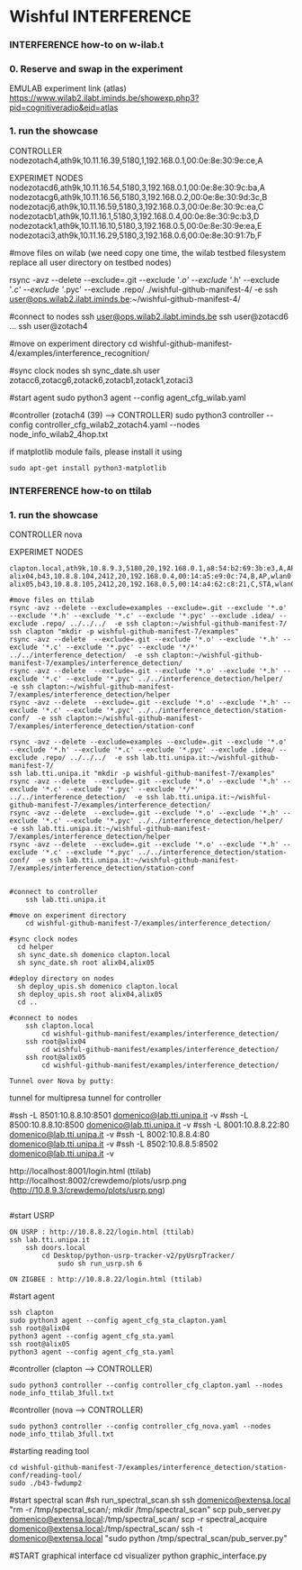 Wishful INTERFERENCE
============================

### INTERFERENCE how-to on w-ilab.t

### 0. Reserve and swap in the experiment
 EMULAB experiment link (atlas)
 https://www.wilab2.ilabt.iminds.be/showexp.php3?pid=cognitiveradio&eid=atlas
 
### 1. run the showcase 
 CONTROLLER
 nodezotach4,ath9k,10.11.16.39,5180,1,192.168.0.1,00:0e:8e:30:9e:ce,A
 
 EXPERIMET NODES
 nodezotacd6,ath9k,10.11.16.54,5180,3,192.168.0.1,00:0e:8e:30:9c:ba,A
 nodezotacg6,ath9k,10.11.16.56,5180,3,192.168.0.2,00:0e:8e:30:9d:3c,B
 nodezotacj6,ath9k,10.11.16.59,5180,3,192.168.0.3,00:0e:8e:30:9c:ea,C
 nodezotacb1,ath9k,10.11.16.1,5180,3,192.168.0.4,00:0e:8e:30:9c:b3,D
 nodezotack1,ath9k,10.11.16.10,5180,3,192.168.0.5,00:0e:8e:30:9e:ea,E
 nodezotaci3,ath9k,10.11.16.29,5180,3,192.168.0.6,00:0e:8e:30:91:7b,F

 #move files on wilab (we need copy one time, the wilab testbed filesystem replace all user directory on testbed nodes)
 
  rsync -avz --delete  --exclude=.git --exclude '*.o' --exclude '*.h' --exclude '*.c' --exclude '*.pyc' --exclude .repo/ ./wishful-github-manifest-4/  -e ssh user@ops.wilab2.ilabt.iminds.be:~/wishful-github-manifest-4/

 #connect to nodes
  ssh user@ops.wilab2.ilabt.iminds.be
  ssh user@zotacd6
  ...
  ssh user@zotach4

 #move on experiment directory
  cd wishful-github-manifest-4/examples/interference_recognition/

 #sync clock nodes
  sh sync_date.sh user zotacc6,zotacg6,zotack6,zotacb1,zotack1,zotaci3

 #start agent
sudo python3 agent --config agent_cfg_wilab.yaml

#controller (zotach4 (39) --> CONTROLLER)
sudo python3 controller --config controller_cfg_wilab2_zotach4.yaml --nodes node_info_wilab2_4hop.txt

if matplotlib module fails, please install it using

~~~~
sudo apt-get install python3-matplotlib
~~~~

### INTERFERENCE how-to on ttilab
 
### 1. run the showcase 
 CONTROLLER
 nova
 
 EXPERIMET NODES

~~~~
clapton.local,ath9k,10.8.9.3,5180,20,192.168.0.1,a8:54:b2:69:3b:e3,A,AP,wlan0
alix04,b43,10.8.8.104,2412,20,192.168.0.4,00:14:a5:e9:0c:74,B,AP,wlan0
alix05,b43,10.8.8.105,2412,20,192.168.0.5,00:14:a4:62:c8:21,C,STA,wlan0

#move files on ttilab
rsync -avz --delete --exclude=examples --exclude=.git --exclude '*.o' --exclude '*.h' --exclude '*.c' --exclude '*.pyc' --exclude .idea/ --exclude .repo/ ../../../  -e ssh clapton:~/wishful-github-manifest-7/
ssh clapton "mkdir -p wishful-github-manifest-7/examples"
rsync -avz --delete  --exclude=.git --exclude '*.o' --exclude '*.h' --exclude '*.c' --exclude '*.pyc' --exclude '*/*' ../../interference_detection/  -e ssh clapton:~/wishful-github-manifest-7/examples/interference_detection/
rsync -avz --delete  --exclude=.git --exclude '*.o' --exclude '*.h' --exclude '*.c' --exclude '*.pyc' ../../interference_detection/helper/  -e ssh clapton:~/wishful-github-manifest-7/examples/interference_detection/helper
rsync -avz --delete  --exclude=.git --exclude '*.o' --exclude '*.h' --exclude '*.c' --exclude '*.pyc' ../../interference_detection/station-conf/  -e ssh clapton:~/wishful-github-manifest-7/examples/interference_detection/station-conf

rsync -avz --delete --exclude=examples --exclude=.git --exclude '*.o' --exclude '*.h' --exclude '*.c' --exclude '*.pyc' --exclude .idea/ --exclude .repo/ ../../../  -e ssh lab.tti.unipa.it:~/wishful-github-manifest-7/
ssh lab.tti.unipa.it "mkdir -p wishful-github-manifest-7/examples"
rsync -avz --delete  --exclude=.git --exclude '*.o' --exclude '*.h' --exclude '*.c' --exclude '*.pyc' --exclude '*/*' ../../interference_detection/  -e ssh lab.tti.unipa.it:~/wishful-github-manifest-7/examples/interference_detection/
rsync -avz --delete  --exclude=.git --exclude '*.o' --exclude '*.h' --exclude '*.c' --exclude '*.pyc' ../../interference_detection/helper/  -e ssh lab.tti.unipa.it:~/wishful-github-manifest-7/examples/interference_detection/helper
rsync -avz --delete  --exclude=.git --exclude '*.o' --exclude '*.h' --exclude '*.c' --exclude '*.pyc' ../../interference_detection/station-conf/  -e ssh lab.tti.unipa.it:~/wishful-github-manifest-7/examples/interference_detection/station-conf


#connect to controller
    ssh lab.tti.unipa.it

#move on experiment directory
    cd wishful-github-manifest-7/examples/interference_detection/

#sync clock nodes
  cd helper
  sh sync_date.sh domenico clapton.local
  sh sync_date.sh root alix04,alix05

#deploy directory on nodes
  sh deploy_upis.sh domenico clapton.local
  sh deploy_upis.sh root alix04,alix05
  cd ..

#connect to nodes
    ssh clapton.local
        cd wishful-github-manifest/examples/interference_detection/
    ssh root@alix04
        cd wishful-github-manifest/examples/interference_detection/
    ssh root@alix05
        cd wishful-github-manifest/examples/interference_detection/

Tunnel over Nova by putty:
~~~~
tunnel for multipresa
tunnel for controller

#ssh -L 8501:10.8.8.10:8501 domenico@lab.tti.unipa.it -v
#ssh -L 8500:10.8.8.10:8500 domenico@lab.tti.unipa.it -v
#ssh -L 8001:10.8.8.22:80 domenico@lab.tti.unipa.it -v
#ssh -L 8002:10.8.8.4:80 domenico@lab.tti.unipa.it -v
#ssh -L 8502:10.8.8.5:8502 domenico@lab.tti.unipa.it -v

http://localhost:8001/login.html (ttilab)
http://localhost:8002/crewdemo/plots/usrp.png (http://10.8.9.3/crewdemo/plots/usrp.png)
~~~~

~~~~
#start USRP
~~~~
ON USRP : http://10.8.8.22/login.html (ttilab)
ssh lab.tti.unipa.it
    ssh doors.local
        cd Desktop/python-usrp-tracker-v2/pyUsrpTracker/
            sudo sh run_usrp.sh 6

ON ZIGBEE : http://10.8.8.22/login.html (ttilab)

~~~~
#start agent
~~~~
ssh clapton
sudo python3 agent --config agent_cfg_sta_clapton.yaml
ssh root@alix04
python3 agent --config agent_cfg_sta.yaml
ssh root@alix05
python3 agent --config agent_cfg_sta.yaml
~~~~

#controller (clapton --> CONTROLLER)
~~~~
sudo python3 controller --config controller_cfg_clapton.yaml --nodes node_info_ttilab_3full.txt
~~~~

#controller (nova --> CONTROLLER)
~~~~
sudo python3 controller --config controller_cfg_nova.yaml --nodes node_info_ttilab_3full.txt
~~~~


#starting reading tool
~~~~
cd wishful-github-manifest-7/examples/interference_detection/station-conf/reading-tool/
sudo ./b43-fwdump2
~~~~

#start spectral scan
#sh run_spectral_scan.sh
ssh domenico@extensa.local "rm -r /tmp/spectral_scan/; mkdir /tmp/spectral_scan"
scp pub_server.py domenico@extensa.local:/tmp/spectral_scan/
scp -r spectral_acquire domenico@extensa.local:/tmp/spectral_scan/
ssh -t domenico@extensa.local "sudo python /tmp/spectral_scan/pub_server.py"



#START graphical interface
cd visualizer
python graphic_interface.py

